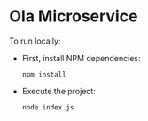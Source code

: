 # Ola Microservice

To run locally:

- First, install NPM dependencies:

      npm install

- Execute the project:

      node index.js